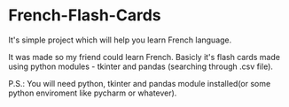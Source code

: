 # French-Flash-Cards
It's simple project which will help you learn French language.

It was made so my friend could learn French. Basicly it's flash cards made using python modules - tkinter and pandas (searching through .csv file).

P.S.: You will need python, tkinter and pandas module installed(or some python enviroment like pycharm or whatever).
